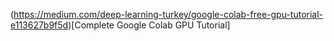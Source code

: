 (https://medium.com/deep-learning-turkey/google-colab-free-gpu-tutorial-e113627b9f5d)[Complete Google Colab GPU Tutorial]
